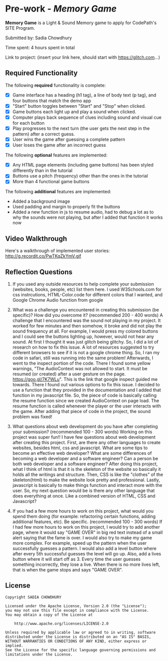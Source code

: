 # Pre-work - *Memory Game*

**Memory Game** is a Light & Sound Memory game to apply for CodePath's SITE Program. 

Submitted by: Sadia Chowdhury

Time spent: 4 hours spent in total

Link to project: (insert your link here, should start with https://glitch.com...)

## Required Functionality

The following **required** functionality is complete:

* [X] Game interface has a heading (h1 tag), a line of body text (p tag), and four buttons that match the demo app
* [X] "Start" button toggles between "Start" and "Stop" when clicked. 
* [X] Game buttons each light up and play a sound when clicked. 
* [X] Computer plays back sequence of clues including sound and visual cue for each button
* [X] Play progresses to the next turn (the user gets the next step in the pattern) after a correct guess. 
* [X] User wins the game after guessing a complete pattern
* [X] User loses the game after an incorrect guess

The following **optional** features are implemented:

* [X] Any HTML page elements (including game buttons) has been styled differently than in the tutorial
* [X] Buttons use a pitch (frequency) other than the ones in the tutorial
* [X] More than 4 functional game buttons

The following **additional** features are implemented:

- Added a background image
- Used padding and margin to properly fit the buttons
- Added a new function in js to resume audio, had to debug a lot as to why the sounds were not playing, but after I added that function it works now

## Video Walkthrough

Here's a walkthrough of implemented user stories:
http://g.recordit.co/PwTKqZkYmV.gif


## Reflection Questions
1. If you used any outside resources to help complete your submission (websites, books, people, etc) list them here. 
I used W3Schools.com for css instrcutions, HTML-Color.code for different colors that I wanted, and Google Chrome Audio function from google  

2. What was a challenge you encountered in creating this submission (be specific)? How did you overcome it? (recommended 200 - 400 words) 
A challenge that I encountered was the sound not playing in my project. It worked for few minutes and then somehow, it broke and did not
play the sound frequency at all. For example, I would press my colored buttons and I could see the buttons lighting up, however,
would not hear any sound. At first I thought it was just glitch being glitchy. So, I did a lot of research on how to fix this issue. 
A lot of resources suggested to try different browsers to see if it is not a google chrome thing. So, I ran my code in safari, still
was running into the same problem! Afterwards, I went to the inspect portion of the code. There I found some yellow warnings, 
"The AudioContext was not allowed to start. It must be resumed (or created) after a user gesture on the page. https://goo.gl/7K7WLu". This is 
the link that google inspect guided me towards. There I found out various options to fix this issue. I decided to use
a function that they provided in the documentation and I added that function in my javascript file. So, the piece 
of code is basically calling the resume function since we created AudioContext on page load. The resume function is called
whenever the player or the user interacts with the game. After adding that piece of code in the project, the sound problem was fixed!
 

3. What questions about web development do you have after completing your submission? (recommended 100 - 300 words) 
Working on this project was super fun!! I have few questions about web development after creating this project. 
First, are there any other languages to create websites, besides html, css and javascript. What are some tips to become an 
effective web developer? What are some differences of becoming a web developer and a software engineer? Can a person be both 
web developer and a software engineer? After doing this project, what I think of html is that it is the skeleton of the 
website so basically it holds all the writings and structure. Then, CSS is like the "clothes" of the skeleton(html) to 
make the website look pretty and professional. Lastly, javascript is basically to make things function and interact more with the user. 
So, my next question would be is there any other language that does everything at once. Like a combined version of HTML, CSS and Javascript?


4. If you had a few more hours to work on this project, what would you spend them doing (for example: refactoring certain functions, adding additional features, etc). Be specific. (recommended 100 - 300 words) 
If I had few more hours to work on this project, I would try to add another page, where it would say "GAME OVER" in 
big red text instead of a small alert saying that the fame is over. I would also try to make my game more complex. For example, 
speed up the pattern when the user successfully guesses a pattern. I would also add a level button where after every 5th 
successful guesses the level will go up. Also, add a lives button where it will start off as 3. Every time the user guesses 
something incorrectly, they lose a live. When there is no more lives left, that is when the game stops and says "GAME OVER".



## License

    Copyright SADIA CHOWDHURY

    Licensed under the Apache License, Version 2.0 (the "License");
    you may not use this file except in compliance with the License.
    You may obtain a copy of the License at

        http://www.apache.org/licenses/LICENSE-2.0

    Unless required by applicable law or agreed to in writing, software
    distributed under the License is distributed on an "AS IS" BASIS,
    WITHOUT WARRANTIES OR CONDITIONS OF ANY KIND, either express or implied.
    See the License for the specific language governing permissions and
    limitations under the License.

